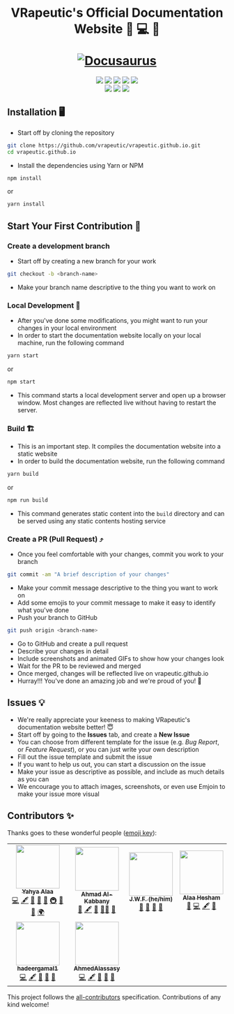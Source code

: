 <h1 align="center">
  <p align="center">VRapeutic's Official Documentation Website  📝 💻 🚀</p>
  <a href="https://github.com/vrapeutic"><img src="./static/img/vrapeutic-logo.ico" alt="Docusaurus"></a>
</h1>

<p align="center">
    <a href="https://app.circleci.com/insights/github/vrapeutic/vrapeutic.github.io/workflows/build/overview?reporting-window=last-90-days&branch=main"><img src="https://circleci.com/gh/vrapeutic/vrapeutic.github.io.svg?style=shield"/></a>
    <a href="https://github.com/vrapeutic/vrapeutic.github.io/blob/main/LICENSE"><img src="https://img.shields.io/badge/License-GPL%20v3.0-brightgreen"/></a>
    <a href=""><img src="https://img.shields.io/badge/npm-6.14.13-yellowgreen"/></a>
    <a href=""><img src="https://img.shields.io/badge/Made%20with-%E2%9D%A4-red"/></a>
    <a href="https://docusaurus.io/"><img src="https://img.shields.io/badge/Built%20with-Docusaurus-brightgreen"/></a>
    <br>
    <a href="https://github.com/vrapeutic"><img src="https://img.shields.io/github/stars/vrapeutic?affiliations=OWNER%2CCOLLABORATOR%2CORGANIZATION_MEMBER&style=social"></a>
    <a href="https://twitter.com/myvrapeutic"><img src="https://img.shields.io/twitter/follow/myvrapeutic?style=social"/></a>
    <a><img src="https://img.shields.io/badge/all_contributors-0-orange.svg?style=flat-square"/></a>
</p>

## Installation 🖥

- Start off by cloning the repository

```sh
git clone https://github.com/vrapeutic/vrapeutic.github.io.git
cd vrapeutic.github.io
```

- Install the dependencies using Yarn or NPM

```bash
npm install
```

or

```bash
yarn install
```

## Start Your First Contribution 🌟

### Create a development branch

- Start off by creating a new branch for your work

```sh
git checkout -b <branch-name>
```

- Make your branch name descriptive to the thing you want to work on

### Local Development 🧱

- After you've done some modifications, you might want to run your changes in your local environment
- In order to start the documentation website locally on your local machine, run the following command

```bash
yarn start
```

or

```bash
npm start
```

- This command starts a local development server and open up a browser window. Most changes are reflected live without having to restart the server.

### Build 🏗

- This is an important step. It compiles the documentation website into a static website
- In order to build the documentation website, run the following command

```bash
yarn build
```

or

```bash
npm run build
```

- This command generates static content into the `build` directory and can be served using any static contents hosting service

### Create a PR (Pull Request) ⤴

- Once you feel comfortable with your changes, commit you work to your branch

```sh
git commit -am "A brief description of your changes"
```

- Make your commit message descriptive to the thing you want to work on
- Add some emojis to your commit message to make it easy to identify what you've done
- Push your branch to GitHub

```sh
git push origin <branch-name>
```

- Go to GitHub and create a pull request
- Describe your changes in detail
- Include screenshots and animated GIFs to show how your changes look
- Wait for the PR to be reviewed and merged
- Once merged, changes will be reflected live on vrapeutic.github.io
- Hurray!!! You've done an amazing job and we're proud of you! 🚀

## Issues 💡

- We're really appreciate your keeness to making VRapeutic's documentation website better! 😇
- Start off by going to the **Issues** tab, and create a **New Issue**
- You can choose from different template for the issue (e.g. _Bug Report_, or _Feature Request_), or you can just write your own description
- Fill out the issue template and submit the issue
- If you want to help us out, you can start a discussion on the issue
- Make your issue as descriptive as possible, and include as much details as you can
- We encourage you to attach images, screenshots, or even use Emjoin to make your issue more visual

## Contributors ✨

Thanks goes to these wonderful people ([emoji key](https://allcontributors.org/docs/en/emoji-key)):

<!-- ALL-CONTRIBUTORS-LIST:START - Do not remove or modify this section -->
<!-- prettier-ignore-start -->
<!-- markdownlint-disable -->
<table>
  <tr>
    <td align="center"><a href="https://www.linkedin.com/in/yahya-alaa/"><img src="https://avatars.githubusercontent.com/u/31636106?v=4?s=100" width="100px;" alt=""/><br /><sub><b>Yahya Alaa</b></sub></a><br /><a href="https://github.com/vrapeutic/vrapeutic.github.io/commits?author=YahyaAlaaMassoud" title="Code">💻</a> <a href="#content-YahyaAlaaMassoud" title="Content">🖋</a> <a href="#design-YahyaAlaaMassoud" title="Design">🎨</a> <a href="https://github.com/vrapeutic/vrapeutic.github.io/commits?author=YahyaAlaaMassoud" title="Documentation">📖</a> <a href="#ideas-YahyaAlaaMassoud" title="Ideas, Planning, & Feedback">🤔</a> <a href="#infra-YahyaAlaaMassoud" title="Infrastructure (Hosting, Build-Tools, etc)">🚇</a> <a href="#maintenance-YahyaAlaaMassoud" title="Maintenance">🚧</a> <a href="#projectManagement-YahyaAlaaMassoud" title="Project Management">📆</a> <a href="#translation-YahyaAlaaMassoud" title="Translation">🌍</a></td>
    <td align="center"><a href="https://github.com/alkabbany"><img src="https://avatars.githubusercontent.com/u/48055184?v=4?s=100" width="100px;" alt=""/><br /><sub><b>Ahmad Al-Kabbany</b></sub></a><br /><a href="#business-alkabbany" title="Business development">💼</a> <a href="#content-alkabbany" title="Content">🖋</a> <a href="#ideas-alkabbany" title="Ideas, Planning, & Feedback">🤔</a> <a href="#mentoring-alkabbany" title="Mentoring">🧑‍🏫</a> <a href="#projectManagement-alkabbany" title="Project Management">📆</a></td>
    <td align="center"><a href="https://jwf.io/"><img src="https://avatars.githubusercontent.com/u/4721034?v=4?s=100" width="100px;" alt=""/><br /><sub><b>J.W.F. (he/him)</b></sub></a><br /><a href="#question-jwflory" title="Answering Questions">💬</a> <a href="https://github.com/vrapeutic/vrapeutic.github.io/issues?q=author%3Ajwflory" title="Bug reports">🐛</a> <a href="#ideas-jwflory" title="Ideas, Planning, & Feedback">🤔</a> <a href="#tool-jwflory" title="Tools">🔧</a></td>
    <td align="center"><a href="https://github.com/AlaaHesham1996"><img src="https://avatars.githubusercontent.com/u/46730861?v=4?s=100" width="100px;" alt=""/><br /><sub><b>Alaa Hesham </b></sub></a><br /><a href="#blog-AlaaHesham1996" title="Blogposts">📝</a> <a href="https://github.com/vrapeutic/vrapeutic.github.io/commits?author=AlaaHesham1996" title="Code">💻</a> <a href="#content-AlaaHesham1996" title="Content">🖋</a> <a href="#research-AlaaHesham1996" title="Research">🔬</a></td>
  </tr>
  <tr>
    <td align="center"><a href="https://github.com/hadeergamal1"><img src="https://avatars.githubusercontent.com/u/52928785?v=4?s=100" width="100px;" alt=""/><br /><sub><b>hadeergamal1</b></sub></a><br /><a href="https://github.com/vrapeutic/vrapeutic.github.io/commits?author=hadeergamal1" title="Code">💻</a> <a href="#content-hadeergamal1" title="Content">🖋</a> <a href="https://github.com/vrapeutic/vrapeutic.github.io/commits?author=hadeergamal1" title="Documentation">📖</a> <a href="#ideas-hadeergamal1" title="Ideas, Planning, & Feedback">🤔</a> <a href="#userTesting-hadeergamal1" title="User Testing">📓</a></td>
    <td align="center"><a href="https://github.com/AhmedAlassasy"><img src="https://avatars.githubusercontent.com/u/68190599?v=4?s=100" width="100px;" alt=""/><br /><sub><b>AhmedAlassasy</b></sub></a><br /><a href="https://github.com/vrapeutic/vrapeutic.github.io/commits?author=AhmedAlassasy" title="Code">💻</a> <a href="#content-AhmedAlassasy" title="Content">🖋</a> <a href="https://github.com/vrapeutic/vrapeutic.github.io/commits?author=AhmedAlassasy" title="Documentation">📖</a> <a href="#ideas-AhmedAlassasy" title="Ideas, Planning, & Feedback">🤔</a> <a href="#userTesting-AhmedAlassasy" title="User Testing">📓</a></td>
  </tr>
</table>

<!-- markdownlint-restore -->
<!-- prettier-ignore-end -->

<!-- ALL-CONTRIBUTORS-LIST:END -->

This project follows the [all-contributors](https://github.com/all-contributors/all-contributors) specification. Contributions of any kind welcome!
